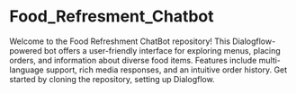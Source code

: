 # Food_Refresment_Chatbot
Welcome to the Food Refreshment ChatBot repository! This Dialogflow-powered bot offers a user-friendly interface for exploring menus, placing orders, and information about diverse food items. Features include multi-language support, rich media responses, and an intuitive order history. Get started by cloning the repository, setting up Dialogflow. 
